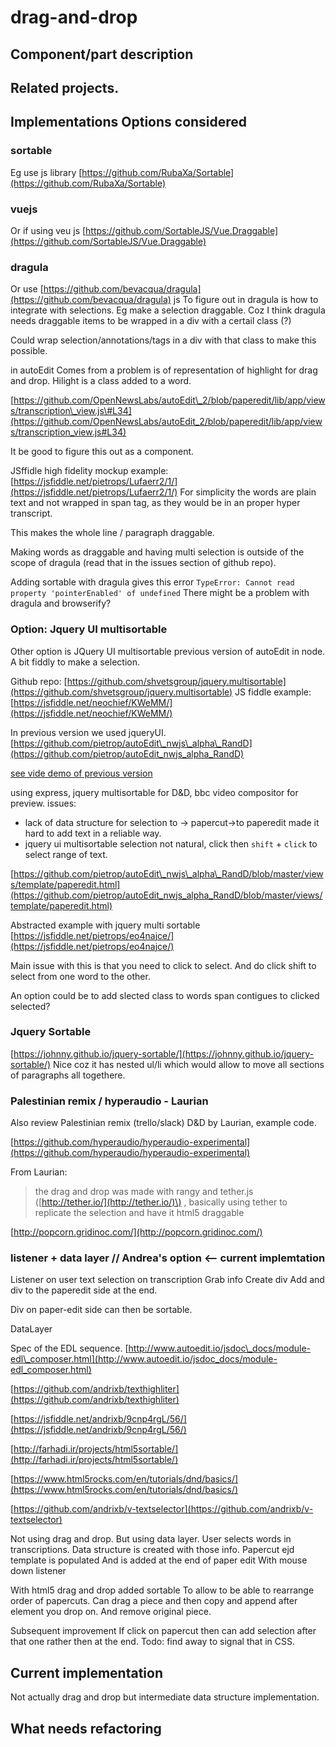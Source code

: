 # drag-and-drop

## Component/part description

## Related projects.

## Implementations Options considered

### sortable

Eg use js library [https://github.com/RubaXa/Sortable](https://github.com/RubaXa/Sortable)

### vuejs

Or if using veu js [https://github.com/SortableJS/Vue.Draggable](https://github.com/SortableJS/Vue.Draggable)

### dragula

Or use [https://github.com/bevacqua/dragula](https://github.com/bevacqua/dragula) js To figure out in dragula is how to integrate with selections. Eg make a selection draggable. Coz I think dragula needs draggable items to be wrapped in a div with a certail class \(?\)

Could wrap selection/annotations/tags in a div with that class to make this possible.

in autoEdit Comes from a problem is of representation of highlight for drag and drop. Hilight is a class added to a word.

[https://github.com/OpenNewsLabs/autoEdit\_2/blob/paperedit/lib/app/views/transcription\_view.js\#L34](https://github.com/OpenNewsLabs/autoEdit_2/blob/paperedit/lib/app/views/transcription_view.js#L34)

It be good to figure this out as a component.

JSffidle high fidelity mockup example: [https://jsfiddle.net/pietrops/Lufaerr2/1/](https://jsfiddle.net/pietrops/Lufaerr2/1/) For simplicity the words are plain text and not wrapped in span tag, as they would be in an proper hyper transcript.

This makes the whole line / paragraph draggable.

Making words as draggable and having multi selection is outside of the scope of dragula \(read that in the issues section of github repo\).

Adding sortable with dragula gives this error `TypeError: Cannot read property 'pointerEnabled' of undefined` There might be a problem with dragula and browserify?

### Option: Jquery UI multisortable

Other option is JQuery UI multisortable previous version of autoEdit in node. A bit fiddly to make a selection.

Github repo: [https://github.com/shvetsgroup/jquery.multisortable](https://github.com/shvetsgroup/jquery.multisortable) JS fiddle example: [https://jsfiddle.net/neochief/KWeMM/](https://jsfiddle.net/neochief/KWeMM/)

In previous version we used jqueryUI. [https://github.com/pietrop/autoEdit\_nwjs\_alpha\_RandD](https://github.com/pietrop/autoEdit_nwjs_alpha_RandD)

[see vide demo of previous version](https://pietro-passarelli.wistia.com/medias/rmur7siumj)

using express, jquery multisortable for D&D, bbc video compositor for preview. issues:

* lack of data structure for selection to -&gt; papercut-&gt;to paperedit made it hard to add text in a reliable way. 
* jquery ui multisortable selection not natural, click then `shift` + `click` to select range of text.

[https://github.com/pietrop/autoEdit\_nwjs\_alpha\_RandD/blob/master/views/template/paperedit.html](https://github.com/pietrop/autoEdit_nwjs_alpha_RandD/blob/master/views/template/paperedit.html)

Abstracted example with jquery multi sortable [https://jsfiddle.net/pietrops/eo4najce/](https://jsfiddle.net/pietrops/eo4najce/)

Main issue with this is that you need to click to select. And do click shift to select from one word to the other.

An option could be to add slected class to words span contigues to clicked selected?

### Jquery Sortable

[https://johnny.github.io/jquery-sortable/](https://johnny.github.io/jquery-sortable/) Nice coz it has nested ul/li which would allow to move all sections of paragraphs all togethere.

### Palestinian remix / hyperaudio - Laurian

Also review Palestinian remix \(trello/slack\) D&D by Laurian, example code.

[https://github.com/hyperaudio/hyperaudio-experimental](https://github.com/hyperaudio/hyperaudio-experimental)

From Laurian:

> the drag and drop was made with rangy and tether.js \([http://tether.io/](http://tether.io/)\) , basically using tether to replicate the selection and have it html5 draggable

[http://popcorn.gridinoc.com/](http://popcorn.gridinoc.com/)

### listener + data layer // Andrea's option &lt;-- current implemtation

Listener on user text selection on transcription Grab info Create div Add and div to the paperedit side at the end.

Div on paper-edit side can then be sortable.

DataLayer

Spec of the EDL sequence. [http://www.autoedit.io/jsdoc\_docs/module-edl\_composer.html](http://www.autoedit.io/jsdoc_docs/module-edl_composer.html)

[https://github.com/andrixb/texthighliter](https://github.com/andrixb/texthighliter)

[https://jsfiddle.net/andrixb/9cnp4rgL/56/](https://jsfiddle.net/andrixb/9cnp4rgL/56/)

[http://farhadi.ir/projects/html5sortable/](http://farhadi.ir/projects/html5sortable/)

[https://www.html5rocks.com/en/tutorials/dnd/basics/](https://www.html5rocks.com/en/tutorials/dnd/basics/)

[https://github.com/andrixb/v-textselector](https://github.com/andrixb/v-textselector)

Not using drag and drop. But using data layer. User selects words in transcriptions. Data structure is created with those info. Papercut ejd template is populated And is added at the end of paper edit With mouse down listener

With html5 drag and drop added sortable To allow to be able to rearrange order of papercuts. Can drag a piece and then copy and append after element you drop on. And remove original piece.

Subsequent improvement If click on papercut then can add selection after that one rather then at the end. Todo: find away to signal that in CSS.

## Current implementation

Not actually drag and drop but intermediate data structure implementation.

## What needs refactoring

